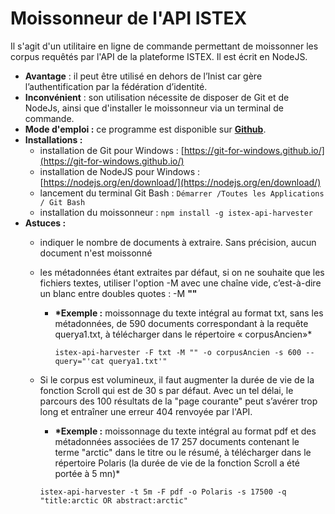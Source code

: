 # Moissonneur de l'API ISTEX

Il s'agit d'un utilitaire en ligne de commande permettant de moissonner les corpus requêtés par l'API de la plateforme ISTEX. Il est écrit en NodeJS.

* **Avantage** : il peut être utilisé en dehors de l’Inist car gère l’authentification par la fédération d’identité.
* **Inconvénient** : son utilisation nécessite de disposer de Git et de NodeJs, ainsi que d'installer le moissonneur via un terminal de commande.
* **Mode d'emploi :** ce programme est disponible sur [**Github**](https://github.com/istex/istex-api-harvester).
* **Installations :**
  * installation de Git pour Windows : [https://git-for-windows.github.io/](https://git-for-windows.github.io/)
  * installation de NodeJS pour Windows : [https://nodejs.org/en/download/](https://nodejs.org/en/download/)
  * lancement du terminal Git Bash : `Démarrer /Toutes les Applications / Git Bash`
  * installation du moissonneur : `npm install -g istex-api-harvester`
* **Astuces :**
  * indiquer le nombre de documents à extraire. Sans précision, aucun document n'est moissonné
  * les métadonnées étant extraites par défaut, si on ne souhaite que les fichiers textes, utiliser l'option -M avec une chaîne vide, c’est-à-dire un blanc entre doubles quotes : -M **""**
    * **\*Exemple :** moissonnage du texte intégral au format txt, sans les métadonnées, de 590 documents correspondant à la requête querya1.txt, à télécharger dans le répertoire « corpusAncien»\*

      `istex-api-harvester -F txt -M "" -o corpusAncien -s 600 --query="'cat querya1.txt'"`
  * Si le corpus est volumineux, il faut augmenter la durée de vie de la fonction Scroll qui est de 30 s par défaut. Avec un tel délai, le parcours des 100 résultats de la "page courante" peut s’avérer trop long et entraîner une erreur 404 renvoyée par l'API.

    * **\*Exemple :** moissonnage du texte intégral au format pdf et des métadonnées associées de 17 257 documents contenant le terme "arctic" dans le titre ou le résumé, à télécharger dans le répertoire Polaris \(la durée de vie de la fonction Scroll a été portée à 5 mn\)\*

    `istex-api-harvester -t 5m -F pdf -o Polaris -s 17500 -q "title:arctic OR abstract:arctic"`

